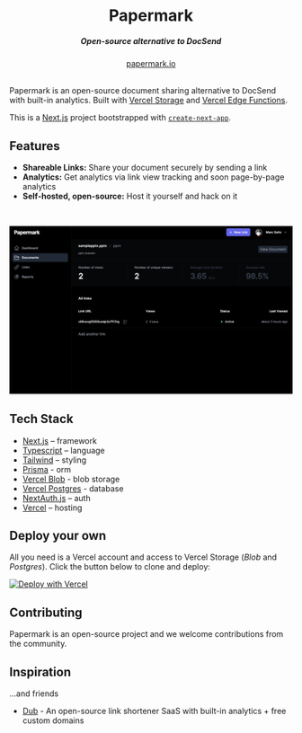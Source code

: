 <div align="center">
    <h1 align="center">Papermark</h1>
    <h5>Open-source alternative to DocSend</h5>
</div>

<div align="center">
  <a href="https://papermark.io">papermark.io</a>
</div>
<br/>

Papermark is an open-source document sharing alternative to DocSend with built-in analytics. Built with [Vercel Storage](http://vercel.com/storage) and [Vercel Edge Functions](http://vercel.com/edge).

This is a [Next.js](https://nextjs.org/) project bootstrapped with [`create-next-app`](https://github.com/vercel/next.js/tree/canary/packages/create-next-app).

## Features

- **Shareable Links:** Share your document securely by sending a link
- **Analytics:** Get analytics via link view tracking and soon page-by-page analytics
- **Self-hosted, open-source:** Host it yourself and hack on it

<br/>

![](public/papermark.png)

## Tech Stack

- [Next.js](https://nextjs.org/) – framework
- [Typescript](https://www.typescriptlang.org/) – language
- [Tailwind](https://tailwindcss.com/) – styling
- [Prisma](https://prisma.io) - orm
- [Vercel Blob](https://vercel.com/storage/blob) - blob storage
- [Vercel Postgres](https://vercel.com/storage/postgres) - database
- [NextAuth.js](https://next-auth.js.org/) – auth
- [Vercel](https://vercel.com/) – hosting

## Deploy your own

All you need is a Vercel account and access to Vercel Storage (_Blob_ and _Postgres_). Click the
button below to clone and deploy:

[![Deploy with Vercel](https://vercel.com/button)](https://vercel.com/new/clone?repository-url=https%3A%2F%2Fgithub.com%2Fmfts%2Fpapermark&env=NEXTAUTH_SECRET,NEXTAUTH_URL,POSTGRES_PRISMA_URL,POSTGRES_URL_NON_POOLING,BLOB_READ_WRITE_TOKEN,GOOGLE_CLIENT_ID,GOOGLE_CLIENT_SECRET,NEXT_PUBLIC_BASE_URL&envDescription=Here's%20an%20example%20.env%20for%20all%20variables%20required&envLink=https%3A%2F%2Fgithub.com%2Fmfts%2Fpapermark%2Fblob%2Fmain%2F.env.example&project-name=my-awesome-papermark&repository-name=my-awesome-papermark&demo-title=Papermark&demo-description=Papermark%20is%20an%20open-source%20document%20sharing%20alternative%20to%20DocSend%20with%20built-in%20analytics.&demo-url=https%3A%2F%2Fwww.papermark.io&demo-image=https%3A%2F%2Fwww.papermark.io%2Fpapermark.png)

## Contributing

Papermark is an open-source project and we welcome contributions from the community.

## Inspiration

...and friends

- [Dub](https://github.com/steven-tey/dub) - An open-source link shortener SaaS with built-in analytics + free custom domains
